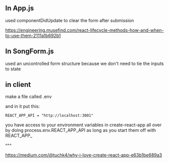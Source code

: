 ## In App.js

used componentDidUpdate to clear the form after submission

https://engineering.musefind.com/react-lifecycle-methods-how-and-when-to-use-them-2111a1b692b1

## In SongForm.js

used an uncontrolled form structure because we don't need to tie the inputs to state

## in client

make a file called .env

and in it put this:

```
REACT_APP_API = "http://localhost:3001"
```

you have access to your environment variables in create-react-app all over by doing process.env.REACT_APP_API as long as you start them off with REACT_APP_

^^^

https://medium.com/@tuchk4/why-i-love-create-react-app-e63b1be689a3 

